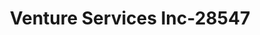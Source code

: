 ---
f_zip-code: 54166
f_state-code: WI
title: Venture Services Inc-28547
f_phone: 715-526-5552
f_city-only: Shawano
f_address: 732 E Green Bay Street Shawano
f_location-unique-id: '28547'
slug: venture-services-inc-28547
updated-on: '2024-05-30T13:46:58.046Z'
created-on: '2024-05-30T13:36:59.803Z'
published-on: '2024-05-30T13:54:32.469Z'
f_city-state: cms/city/shawano-wi.md
f_company: cms/company/venture-services-inc.md
f_state: cms/state/wisconsin.md
layout: '[payday-loan].html'
tags: payday-loan
---